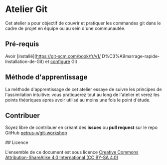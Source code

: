 # Atelier Git

Cet atelier a pour objectif de couvrir et pratiquer les commandes git 
dans le cadre de projet en équipe ou au sein d'une communautée.


## Pré-requis

Avoir [installé](https://git-scm.com/book/fr/v1/
D%C3%A9marrage-rapide-Installation-de-Git) et [configuré](
https://training.github.com/kit/modules/CONT-CLI-01_Basic-Configuration.html)
Git

## Méthode d'apprentissage

La méthode d'apprentissage de cet atelier essaye de suivre les principes de
l'assimilation intuitive: vous pratiquerez tout au long de l'atelier et
verez les points théoriques après avoir utilisé au moins une fois le point
d'étude.

## Contribuer

Soyez libre de contribuer en créant des **issues** ou **pull request** sur
le repo GitHub [petrus-v/git-workshop](https://github.com/petrus/git-workshop)


## Licence

L'ensemble de ce document est sous licence [Creative Commons
Attribution-ShareAlike 4.0 International (CC BY-SA 4.0)](
http://creativecommons.org/licenses/by-sa/4.0/ "CC BY-SA 4.0")
